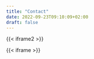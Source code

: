 ```yaml
---
title: "Contact"
date: 2022-09-23T09:10:09+02:00
draft: false
---
```


{{< iframe2 >}}

{{< iframe >}}




